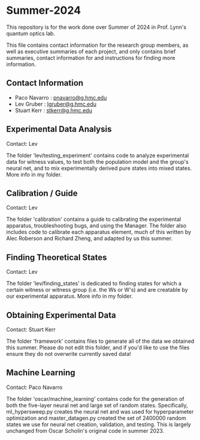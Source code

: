 # Summer-2024
This repository is for the work done over Summer of 2024 in Prof. Lynn's quantum optics lab.

This file contains contact information for the research group members, as well as executive summaries of each project, and only contains brief summaries, contact information for  and instructions for finding more information.

## Contact Information

- Paco Navarro : pnavarro@g.hmc.edu
- Lev Gruber   : lgruber@g.hmc.edu
- Stuart Kerr  : stkerr@g.hmc.edu

## Experimental Data Analysis

Contact: Lev

The folder 'lev/testing_experiment' contains code to analyze experimental data for witness values, to test both the population model and the group's neural net, and to mix experimentally derived pure states into mixed states. More info in my folder.

## Calibration / Guide

Contact: Lev

The folder 'calibration' contains a guide to calibrating the experimental apparatus, troubleshooting bugs, and using the Manager. The folder also includes code to calibrate each apparatus element, much of this written by Alec Roberson and Richard Zheng, and adapted by us this summer.

## Finding Theoretical States 

Contact: Lev

The folder 'lev/finding_states' is dedicated to finding states for which a certain witness or witness group (i.e. the Ws or W's) and are creatable by our experimental apparatus. More info in my folder.

## Obtaining Experimental Data

Contact:  Stuart Kerr

The folder 'framework' contains files to generate all of the data we obtained this summer. Please do not edit this folder, and if you'd like to use the files ensure they do not overwrite currently saved data!

## Machine Learning

Contact: Paco Navarro

The folder 'oscar/machine_learning' contains code for the generation of both the five-layer neural net and large set of random states. Specifically, ml_hypersweep.py creates the neural net and was used for hyperparameter optimization and master_datagen.py created the set of 2400000 random states we use for neural net creation, validation, and testing. This is largely unchanged from Oscar Scholin's original code in summer 2023.

